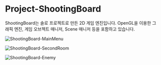 # Project-ShootingBoard

ShootingBoard는 솔로 프로젝트로 만든 2D 게임 엔진입니다. OpenGL을 이용한 그래픽 엔진, 게임 오브젝트 매니저, Scene 매니저 등을 포함하고 있습니다.

![ShootingBoard-MainMenu](https://user-images.githubusercontent.com/55295403/132117495-bdedafda-e3f5-47e2-9021-14caa9297b7b.png)

![ShootingBoard-SecondRoom](https://user-images.githubusercontent.com/55295403/132117499-42558118-01fc-4811-8dd9-3eacb8b795d6.png)

![ShootingBoard-Enemy](https://user-images.githubusercontent.com/55295403/132117505-386825e1-4cd8-4b5b-b1d1-a66f10a42bf2.png)
